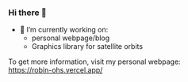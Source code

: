 ### Hi there 👋

- 🔭 I’m currently working on:
  - personal webpage/blog
  - Graphics library for satellite orbits

To get more information, visit my personal webpage:<br/>
https://robin-ohs.vercel.app/
